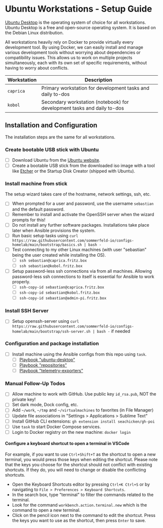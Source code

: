 # Ubuntu Workstations - Setup Guide

[Ubuntu Desktop](https://ubuntu.com/download/desktop) is the operating system of choice for all workstations. Ubuntu Desktop is a free and open-source operating system. It is based on the Debian Linux distribution.

All workstations heavily rely on Docker to provide virtually every development tool. By using Docker, we can easily install and manage various development tools without worrying about dependencies or compatibility issues. This allows us to work on multiple projects simultaneously, each with its own set of specific requirements, without having to worry about conflicts.

| Workstation | Description                                                             |
| ----------- | ----------------------------------------------------------------------- |
| `caprica`   | Primary workstation for development tasks and daily to-dos              |
| `kobol`     | Secondary workstation (notebook) for development tasks and daily to-dos |

## Installation and Configuration

The installation steps are the same for all workstations.

### Create bootable USB stick with Ubuntu

- [ ] Download Ubuntu from the [Ubuntu website](https://ubuntu.com).
- [ ] Create a bootable USB stick from the downloaded iso image with a tool like [Etcher](https://www.balena.io/etcher) or the Startup Disk Creator (shipped with Ubuntu).

### Install machine from stick

The setup wizard takes care of the hostname, network settings, ssh, etc.

- [ ] When prompted for a user and password, use the username `sebastian` and the default password.
- [ ] Remember to install and activate the OpenSSH server when the wizard prompts for this!
- [ ] Do not install any further software packages. Installations take place later when Ansible provisions the system.
- [ ] Run basic setup tasks using `curl https://raw.githubusercontent.com/sommerfeld-io/configs-homelab/main/bootstrap/basics.sh | bash -`
- [ ] Test connecting to my other Linux machines (with user "sebastian" being the user created while installing the OS).
    - [ ] `ssh sebastian@caprica.fritz.box`
    - [ ] `ssh sebastian@kobol.fritz.box`
- [ ] Setup password-less ssh connections via from all machines. Allowing password-less ssh connections to itself is essential for Ansible to work properly.
    - [ ] `ssh-copy-id sebastian@caprica.fritz.box`
    - [ ] `ssh-copy-id sebastian@kobol.fritz.box`
    - [ ] `ssh-copy-id sebastian@admin-pi.fritz.box`

### Install SSH Server

- [ ] Setup openssh-server using `curl https://raw.githubusercontent.com/sommerfeld-io/configs-homelab/main/bootstrap/ssh-server.sh | bash -` if needed

### Configuration and package installation

- [ ] Install machine using the Ansible configs from this repo using `task`.
    - [ ] [Playbook "ubuntu-desktop"](../../ansible/ubuntu-desktop.md)
    - [ ] [Playbook "repositories"](../../ansible/repositories.md)
    - [ ] [Playbook "telemetry-exporters"](../../ansible/telemetry-exporters.md)

### Manual Follow-Up Todos

- [ ] Allow machine to work with GitHub. Use public key `id_rsa.pub`, NOT the private key!
- [ ] Set dark mode, Dock config, etc.
- [ ] Add `~/work`, `~/tmp` and `~/virtualmachines` to favorites (in File Manager)
- [ ] Update file associations in "Settings > Applications > Sublime Text"
- [ ] Install GitHub CLI extensions: `gh extension install seachicken/gh-poi`
- [ ] Use `task` to start Docker Compose services.
- [ ] Login to Docker registry on the new machine: `docker login`

#### Configure a keyboard shortcut to open a terminal in VSCode

For example, if you want to use `Ctrl+Shift+T` as the shortcut to open a new terminal, you would press those keys when editing the shortcut. Please note that the keys you choose for the shortcut should not conflict with existing shortcuts. If they do, you will need to change or disable the conflicting shortcuts.

- Open the Keyboard Shortcuts editor by pressing `Ctrl+K Ctrl+S` or by navigating to `File > Preferences > Keyboard Shortcuts`.
- In the search box, type "terminal" to filter the commands related to the terminal.
- Look for the command `workbench.action.terminal.new` which is the command to open a new terminal.
- Click on the pencil icon next to the command to edit the shortcut. Press the keys you want to use as the shortcut, then press `Enter` to save.
